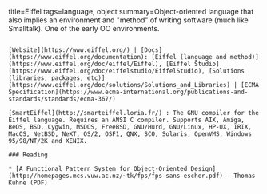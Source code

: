 title=Eiffel
tags=language, object
summary=Object-oriented language that also implies an environment and "method" of writing software (much like Smalltalk). One of the early OO environments.
~~~~~~

[Website](https://www.eiffel.org/) | [Docs](https://www.eiffel.org/documentation): [Eiffel (language and method)](https://www.eiffel.org/doc/eiffel/Eiffel), [Eiffel Studio](https://www.eiffel.org/doc/eiffelstudio/EiffelStudio), [Solutions (libraries, packages, etc)](https://www.eiffel.org/doc/solutions/Solutions_and_Libraries) | [ECMA Specification](https://www.ecma-international.org/publications-and-standards/standards/ecma-367/)

[SmartEiffel](http://smarteiffel.loria.fr/) : The GNU compiler for the Eiffel language. Requires an ANSI C compiler. Supports AIX, Amiga, BeOS, BSD, Cygwin, MSDOS, FreeBSD, GNU/Hurd, GNU/Linux, HP-UX, IRIX, MacOS, NetBSD, NeXT, OS/2, OSF1, QNX, SCO, Solaris, OpenVMS, Windows 95/98/NT/2K and XENIX.

### Reading

* [A Functional Pattern System for Object-Oriented Design](http://homepages.mcs.vuw.ac.nz/~tk/fps/fps-sans-escher.pdf) - Thomas Kuhne (PDF)




